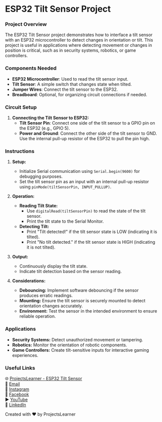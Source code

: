 # ESP32 Tilt Sensor Project

### Project Overview
The ESP32 Tilt Sensor project demonstrates how to interface a tilt sensor with an ESP32 microcontroller to detect changes in orientation or tilt. This project is useful in applications where detecting movement or changes in position is critical, such as in security systems, robotics, or game controllers.

### Components Needed
- **ESP32 Microcontroller**: Used to read the tilt sensor input.
- **Tilt Sensor**: A simple switch that changes state when tilted.
- **Jumper Wires**: Connect the tilt sensor to the ESP32.
- **Breadboard**: Optional, for organizing circuit connections if needed.

### Circuit Setup
1. **Connecting the Tilt Sensor to ESP32:**
   - **Tilt Sensor Pin**: Connect one side of the tilt sensor to a GPIO pin on the ESP32 (e.g., GPIO 5).
   - **Power and Ground**: Connect the other side of the tilt sensor to GND. Use the internal pull-up resistor of the ESP32 to pull the pin high.

### Instructions
1. **Setup:**
   - Initialize Serial communication using `Serial.begin(9600)` for debugging purposes.
   - Set the tilt sensor pin as an input with an internal pull-up resistor using `pinMode(tiltSensorPin, INPUT_PULLUP)`.

2. **Operation:**
   - **Reading Tilt State:**
     - Use `digitalRead(tiltSensorPin)` to read the state of the tilt sensor.
     - Print the tilt state to the Serial Monitor.
   - **Detecting Tilt:**
     - Print "Tilt detected!" if the tilt sensor state is LOW (indicating it is tilted).
     - Print "No tilt detected." if the tilt sensor state is HIGH (indicating it is not tilted).

3. **Output:**
   - Continuously display the tilt state.
   - Indicate tilt detection based on the sensor reading.

4. **Considerations:**
   - **Debouncing:** Implement software debouncing if the sensor produces erratic readings.
   - **Mounting:** Ensure the tilt sensor is securely mounted to detect orientation changes accurately.
   - **Environment:** Test the sensor in the intended environment to ensure reliable operation.

### Applications
- **Security Systems:** Detect unauthorized movement or tampering.
- **Robotics:** Monitor the orientation of robotic components.
- **Game Controllers:** Create tilt-sensitive inputs for interactive gaming experiences.

### Useful Links
🌐 [ProjectsLearner - ESP32 Tilt Sensor](https://projectslearner.com/learn/esp32-tilt-sensor)  
📧 [Email](mailto:projectslearner@gmail.com)  
📸 [Instagram](https://www.instagram.com/projectslearner/)  
📘 [Facebook](https://www.facebook.com/projectslearner)  
▶️ [YouTube](https://www.youtube.com/@ProjectsLearner)  
📘 [LinkedIn](https://www.linkedin.com/in/projectslearner)

Created with ❤️ by ProjectsLearner
